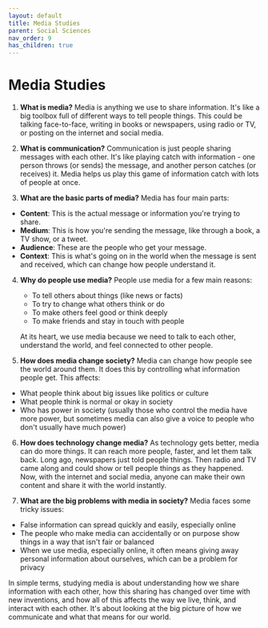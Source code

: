 ```yaml
---
layout: default
title: Media Studies
parent: Social Sciences
nav_order: 9
has_children: true
---
```

# **Media Studies**

1. **What is media?** Media is anything we use to share information. It's like a big toolbox full of different ways to tell people things. This could be talking face-to-face, writing in books or newspapers, using radio or TV, or posting on the internet and social media.

2. **What is communication?** Communication is just people sharing messages with each other. It's like playing catch with information - one person throws (or sends) the message, and another person catches (or receives) it. Media helps us play this game of information catch with lots of people at once.

3. **What are the basic parts of media?** Media has four main parts:
- **Content**: This is the actual message or information you're trying to share.
- **Medium**: This is how you're sending the message, like through a book, a TV show, or a tweet.
- **Audience**: These are the people who get your message.
- **Context**: This is what's going on in the world when the message is sent and received, which can change how people understand it.

4. **Why do people use media?** People use media for a few main reasons:
    - To tell others about things (like news or facts)
    - To try to change what others think or do
    - To make others feel good or think deeply
    - To make friends and stay in touch with people
    
    At its heart, we use media because we need to talk to each other, understand the world, and feel connected to other people.

5. **How does media change society?** Media can change how people see the world around them. It does this by controlling what information people get. This affects:
- What people think about big issues like politics or culture
- What people think is normal or okay in society
- Who has power in society (usually those who control the media have more power, but sometimes media can also give a voice to people who don't usually have much power)

6. **How does technology change media?** As technology gets better, media can do more things. It can reach more people, faster, and let them talk back. Long ago, newspapers just told people things. Then radio and TV came along and could show or tell people things as they happened. Now, with the internet and social media, anyone can make their own content and share it with the world instantly.

7. **What are the big problems with media in society?** Media faces some tricky issues:
- False information can spread quickly and easily, especially online
- The people who make media can accidentally or on purpose show things in a way that isn't fair or balanced
- When we use media, especially online, it often means giving away personal information about ourselves, which can be a problem for privacy

In simple terms, studying media is about understanding how we share information with each other, how this sharing has changed over time with new inventions, and how all of this affects the way we live, think, and interact with each other. It's about looking at the big picture of how we communicate and what that means for our world.
